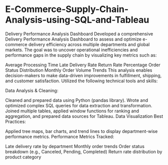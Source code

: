 # E-Commerce-Supply-Chain-Analysis-using-SQL-and-Tableau

Delivery Performance Analysis Dashboard
Developed a comprehensive Delivery Performance Analysis Dashboard to assess and optimize e-commerce delivery efficiency across multiple departments and global markets. The goal was to uncover operational inefficiencies and performance gaps in the supply chain by visualizing key metrics such as:

Average Processing Time
Late Delivery Rate
Return Rate Percentage
Order Status Distribution
Monthly Order Volume Trends
This analysis enables decision-makers to make data-driven improvements in fulfillment, shipping, and customer satisfaction. Utilized the following technical tools and skills:

Data Analysis & Cleaning:

Cleaned and prepared data using Python (pandas library).
Wrote and optimized complex SQL queries for data extraction and transformation.
Joined multiple tables, applied window functions for ranking and aggregation, and prepared data sources for Tableau.
Data Visualization Best Practices:

Applied tree maps, bar charts, and trend lines to display department-wise performance metrics.
Performance Metrics Tracked:

Late delivery rate by department
Monthly order trends
Order status breakdown (e.g., Canceled, Pending, Completed)
Return rate distribution by product category

